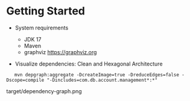 # Getting Started

- System requirements
    - JDK 17
    - Maven
    - graphviz https://graphviz.org


-  Visualize dependencies: Clean and Hexagonal Architecture
  ```
     mvn depgraph:aggregate -DcreateImage=true -DreduceEdges=false -Dscope=compile "-Dincludes=com.db.account.management*:*"
  ```
   target/dependency-graph.png
